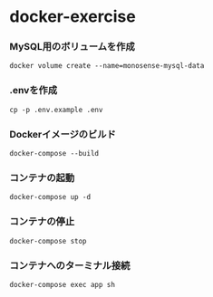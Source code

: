 # docker-exercise

### MySQL用のボリュームを作成
```
docker volume create --name=monosense-mysql-data
```

### .envを作成
```
cp -p .env.example .env
```

### Dockerイメージのビルド
```
docker-compose --build
```

### コンテナの起動
```
docker-compose up -d
```

### コンテナの停止
```
docker-compose stop
```

### コンテナへのターミナル接続
```
docker-compose exec app sh
```

